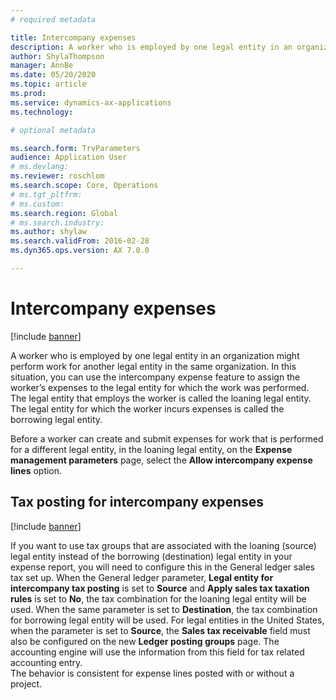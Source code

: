 ```yaml
---
# required metadata

title: Intercompany expenses
description: A worker who is employed by one legal entity in an organization might perform work for another legal entity in the same organization. In this situation, you can use the intercompany expense feature to assign the worker’s expenses to the legal entity for which the work was performed.
author: ShylaThompson
manager: AnnBe
ms.date: 05/20/2020
ms.topic: article
ms.prod: 
ms.service: dynamics-ax-applications
ms.technology: 

# optional metadata

ms.search.form: TrvParameters
audience: Application User
# ms.devlang: 
ms.reviewer: roschlom
ms.search.scope: Core, Operations
# ms.tgt_pltfrm: 
# ms.custom: 
ms.search.region: Global
# ms.search.industry: 
ms.author: shylaw
ms.search.validFrom: 2016-02-28
ms.dyn365.ops.version: AX 7.0.0

---
```


# Intercompany expenses

[!include [banner](../includes/banner.md)]

A worker who is employed by one legal entity in an organization might perform work for another legal entity in the same organization. 
In this situation, you can use the intercompany expense feature to assign the worker’s expenses to the legal entity for which the 
work was performed. The legal entity that employs the worker is called the loaning legal entity. The legal entity for which the worker 
incurs expenses is called the borrowing legal entity. 

Before a worker can create and submit expenses for work that is performed for a different legal entity, in the loaning legal entity, 
on the **Expense management parameters** page, select the **Allow intercompany expense lines** option. 

## Tax posting for intercompany expenses

[!include [banner](../includes/banner.md)]

If you want to use tax groups that are associated with the loaning (source) legal entity instead of the borrowing (destination) legal entity in your expense report, you will need to configure this in the General ledger sales tax set up. 
When the General ledger parameter, **Legal entity for intercompany tax posting** is set to **Source** and **Apply sales tax taxation rules** is set to **No**, the tax combination for the loaning legal entity will be used. When the same parameter is set to **Destination**, the tax combination for borrowing legal entity will be used. 
For legal entities in the United States, when the parameter is set to **Source**, the **Sales tax receivable** field must also be configured on the new **Ledger posting groups** page. The accounting engine will use the information from this field for tax related accounting entry.   
The behavior is consistent for expense lines posted with or without a project.  
